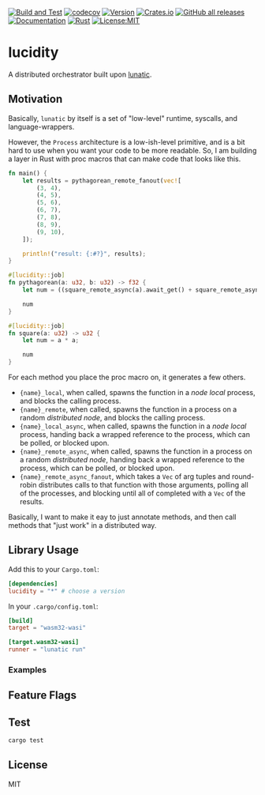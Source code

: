 [![Build and Test](https://github.com/twitchax/lucidity/actions/workflows/build.yml/badge.svg)](https://github.com/twitchax/lucidity/actions/workflows/build.yml)
[![codecov](https://codecov.io/gh/twitchax/lucidity/branch/main/graph/badge.svg?token=35MZN0YFZF)](https://codecov.io/gh/twitchax/lucidity)
[![Version](https://img.shields.io/crates/v/lucidity.svg)](https://crates.io/crates/lucidity)
[![Crates.io](https://img.shields.io/crates/d/lucidity?label=crate)](https://crates.io/crates/lucidity)
[![GitHub all releases](https://img.shields.io/github/downloads/twitchax/lucidity/total?label=binary)](https://github.com/twitchax/lucidity/releases)
[![Documentation](https://docs.rs/lucidity/badge.svg)](https://docs.rs/lucidity)
[![Rust](https://img.shields.io/badge/rust-nightly-blue.svg?maxAge=3600)](https://github.com/twitchax/rtz)
[![License:MIT](https://img.shields.io/badge/License-MIT-yellow.svg)](https://opensource.org/licenses/MIT)

# lucidity

A distributed orchestrator built upon [lunatic]().

## Motivation

Basically, `lunatic` by itself is a set of "low-level" runtime, syscalls, and language-wrappers.

However, the `Process` architecture is a low-ish-level primitive, and is a bit hard to use when you want your code to be more readable.  So, I am building a layer in Rust with proc macros that can make code that looks like this.

```rust
fn main() {
    let results = pythagorean_remote_fanout(vec![
        (3, 4),
        (4, 5),
        (5, 6),
        (6, 7),
        (7, 8),
        (8, 9),
        (9, 10),
    ]);

    println!("result: {:#?}", results);
}

#[lucidity::job]
fn pythagorean(a: u32, b: u32) -> f32 {
    let num = ((square_remote_async(a).await_get() + square_remote_async(b).await_get()) as f32).sqrt();

    num
}

#[lucidity::job]
fn square(a: u32) -> u32 {
    let num = a * a;

    num
}
```

For each method you place the proc macro on, it generates a few others.

* `{name}_local`, when called, spawns the function in a _node local_ process, and blocks the calling process.
* `{name}_remote`, when called, spawns the function in a process on a random _distributed node_, and blocks the calling process.
* `{name}_local_async`, when called, spawns the function in a _node local_ process, handing back a wrapped reference to the process, which can be polled, or blocked upon.
* `{name}_remote_async`, when called, spawns the function in a process on a random _distributed node_, handing back a wrapped reference to the process, which can be polled, or blocked upon.
* `{name}_remote_async_fanout`, which takes a `Vec` of arg tuples and round-robin distributes calls to that function with those arguments, polling all of the processes, and blocking until all of completed with a `Vec` of the results.

Basically, I want to make it eay to just annotate methods, and then call methods that "just work" in a distributed way.

## Library Usage

Add this to your `Cargo.toml`:

```toml
[dependencies]
lucidity = "*" # choose a version
```

In your `.cargo/config.toml`:

```toml
[build]
target = "wasm32-wasi"

[target.wasm32-wasi]
runner = "lunatic run"
```

### Examples

## Feature Flags

## Test

```bash
cargo test
```

## License

MIT